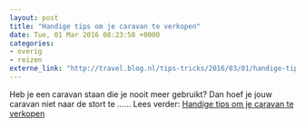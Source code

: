 ```yaml
---
layout: post
title: "Handige tips om je caravan te verkopen"
date: Tue, 01 Mar 2016 08:23:58 +0000
categories: 
- overig 
- reizen 
externe_link: "http://travel.blog.nl/tips-tricks/2016/03/01/handige-tips-om-je-caravan-te-verkopen"
---
```


Heb je een caravan staan die je nooit meer gebruikt? Dan hoef je jouw caravan niet naar de stort te ...... Lees verder: <a href="http://travel.blog.nl/tips-tricks/2016/03/01/handige-tips-om-je-caravan-te-verkopen">Handige tips om je caravan te verkopen</a>
